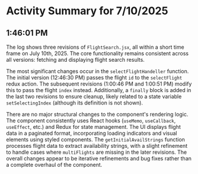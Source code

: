 # Activity Summary for 7/10/2025

## 1:46:01 PM
The log shows three revisions of `FlightSearch.jsx`, all within a short time frame on July 10th, 2025.  The core functionality remains consistent across all versions: fetching and displaying flight search results.

The most significant changes occur in the `selectFlightHandeller` function.  The initial version (12:46:30 PM) passes the flight `id` to the `selectFlight` redux action. The subsequent revisions (1:00:46 PM and 1:00:51 PM) modify this to pass the flight `index` instead. Additionally, a `finally` block is added in the last two revisions to ensure cleanup, likely related to a state variable `setSelectingIndex` (although its definition is not shown).

There are no major structural changes to the component's rendering logic. The component consistently uses React hooks (`useMemo`, `useCallback`, `useEffect`, etc.) and Redux for state management.  The UI displays flight data in a paginated format, incorporating loading indicators and visual elements using styled components.  The `getInitialAvailStrings` function processes flight data to extract availability strings, with a slight refinement to handle cases where `multiFlights` are missing in the later revisions.  The overall changes appear to be iterative refinements and bug fixes rather than a complete overhaul of the component.
